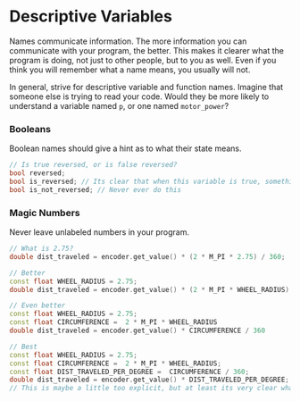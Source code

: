 # Descriptive Variables

Names communicate information. The more information you can communicate with your program, the better. This makes it clearer what the program is doing, not just to other people, but to you as well. Even if you think you will remember what a name means, you usually will not.

In general, strive for descriptive variable and function names. Imagine that someone else is trying to read your code. Would they be more likely to understand a variable named `p`, or one named `motor_power`?

### Booleans

Boolean names should give a hint as to what their state means.

```cpp
// Is true reversed, or is false reversed?
bool reversed;
bool is_reversed; // Its clear that when this variable is true, something is reversed. But what?
bool is_not_reversed; // Never ever do this
```

### Magic Numbers

Never leave unlabeled numbers in your program.

```cpp
// What is 2.75?
double dist_traveled = encoder.get_value() * (2 * M_PI * 2.75) / 360;

// Better
const float WHEEL_RADIUS = 2.75;
double dist_traveled = encoder.get_value() * (2 * M_PI * WHEEL_RADIUS) / 360;

// Even better
const float WHEEL_RADIUS = 2.75;
const float CIRCUMFERENCE =  2 * M_PI * WHEEL_RADIUS
double dist_traveled = encoder.get_value() * CIRCUMFERENCE / 360

// Best
const float WHEEL_RADIUS = 2.75;
const float CIRCUMFERENCE =  2 * M_PI * WHEEL_RADIUS;
const float DIST_TRAVELED_PER_DEGREE =  CIRCUMFERENCE / 360;
double dist_traveled = encoder.get_value() * DIST_TRAVELED_PER_DEGREE;
// This is maybe a little too explicit, but at least its very clear what's happening
```
